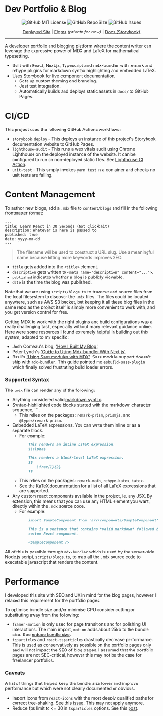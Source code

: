 # Dev Portfolio & Blog

<p align="center">
    <img src="https://img.shields.io/github/license/Tymotex/timz.dev" alt="GitHub MIT License" >
    <img src="https://img.shields.io/github/repo-size/Tymotex/timz.dev" alt="GitHub Repo Size" >
    <img src="https://img.shields.io/github/issues/Tymotex/timz.dev" alt="GitHub Issues" >
</p>

<p align="center">
    <a href="https://timz.dev">Deployed Site</a> |
    <a href="https://www.figma.com/file/kSDFLWSycGG4lXjn0seVv3/timz.dev-Blog-Design?node-id=0%3A1">Figma</a> <em>(private for now)</em> | 
    <a href="https://tymotex.github.io/timz.dev/">Docs (Storybook)</a>
</p>
 
---

A developer portfolio and blogging platform where the content writer can
leverage the expressive power of MDX and LaTeX for mathematical typesetting.

- Built with React, Next.js, Typescript and mdx-bundler with remark and rehype
  plugins for markdown syntax highlighting and embedded LaTeX.
- Uses Storybook for live component documentation.
    - Sets up custom theming and branding.
    - Jest test integration.
    - Automatically builds and deploys static assets in `docs/` to GitHub Pages.

# CI/CD

This project uses the following GitHub Actions workflows:
- `storybook-deploy` &ndash; This deploys an instance of this project's Storybook documentation website
    to GitHub Pages.
- `lighthouse-audit` &ndash; This runs a web vitals audit using Chrome Lighthouse on the deployed
    instance of the website. It can be configured to run on non-deployed static
    files. See [Lighthouse CI Action](https://github.com/marketplace/actions/lighthouse-ci-action).
- `unit-test` &ndash; This simply invokes `yarn test` in a container and checks no unit tests are
    failing.

# Content Management

To author new blogs, add a `.mdx` file to `content/blogs` and fill in the
following frontmatter format:

```
---
title: Learn React in 30 Seconds (Not Clickbait)
description: Whatever is here is passed to 
published: true
date: yyyy-mm-dd
---
```
> The filename will be used to construct a URL slug. Use a meaningful name
  because hitting more keywords improves SEO.
- `title` gets added into the `<title>` element.
- `description` gets written to `<meta name="description" content="...">`.
- `published` indicates whether a blog is publicly viewable.
- `date` is the time the blog was published.

Note that we are using `scripts/blogs.ts` to traverse and source files from the
local filesystem to discover the `.mdx` files. The files could be located
anywhere, such as AWS S3 bucket, but keeping it all these blog files in the
same repo as the project itself is simply more convenient to work with, and you
get version control for free.

Getting MDX to work with the right plugins and build configurations was a really
challenging task, especially without many relevant guidance online. Here were
some resources I found extremely helpful in building out this system, adapted to
my specific: 
- Josh Comeau's blog, ['How I Built My Blog'](https://www.joshwcomeau.com/blog/how-i-built-my-blog/).
- Peter Lynch's ['Guide to Using Mdx-bundler With Next.js'](https://www.peterlunch.com/blog/mdx-bundler-beginners).
- Basil's ['Using Sass modules with MDX'](https://www.qbasil.dev/blog/mdx-w-scss).
  Sass module support doesn't ship with `mdx-bundler`. This guide pointed me
  `esbuild-sass-plugin` which finally solved frustrating build loader errors.

### Supported Syntax

The `.mdx` file can render any of the following:
* Anything considered valid [markdown syntax](https://www.markdownguide.org/cheat-sheet/).
* Syntax-highlighted code blocks started with the markdown character sequence, ```.
    - This relies on the packages: `remark-prism`, `prismjs`, and `@types/remark-prism`.
* Embedded LaTeX expressions. You can write them inline or as a separate block.
    - For example:
        ```md
            This renders an inline LaTeX expression.
            $\alpha$  

            This renders a block-level LaTeX expression.
            $$
                \frac{1}{2}
            $$
        ```
    - This relies on the packages: `remark-math`, `rehype-katex`, `katex`.
    - See the [KaTeX documentation](https://katex.org/docs/supported.html) for a
      list of all LaTeX expressions that are supported.
* Any custom react components available in the project, ie. any JSX. By
  extension, this means that you can use any HTML element you want, directly
  within the `.mdx` source code.
    - For example:
        ```md
            import SampleComponent from 'src/components/SampleComponent';

            This is a sentence that contains *valid markdown* followed by a 
            custom React component.

            <SampleComponent />
        ```
All of this is possible through `mdx-bundler` which is used by the server-side
Node.js script, `scripts/blogs.ts`, to map all the `.mdx` source code to
executable javascript that renders the content.

# Performance

I developed this site with SEO and UX in mind for the blog pages, however I
relaxed this requirement for the portfolio pages.

To optimise bundle size and/or minimise CPU consider cutting or substituting
away from the following:
- `framer-motion` is only used for page transitions and for polishing UI
  interactions. The main import, `motion` adds about 25kb to the bundle size.
  See [reduce bundle size](https://www.framer.com/docs/guide-reduce-bundle-size/).
- `tsparticles` and `react-tsparticles` drastically decrease performance. This
  is used as conservatively as possible on the portfolio pages only and will
  not impact the SEO of blog pages. I assumed that the portfolio pages are not
  SEO-critical, however this may not be the case for freelancer portfolios.

### Caveats
A list of things that helped keep the bundle size lower and improve performance
but which were not clearly documented or obvious.

- Import icons from `react-icons` with the most deeply qualified paths for correct tree-shaking. See this [issue](https://github.com/react-icons/react-icons/issues/154). This may not apply anymore.
- Reduce fps limit to <= 30 in `tsparticles` options. See this [post](https://stackoverflow.com/questions/59268732/optimise-particles-js-background-to-avoid-high-cpu-usage).
